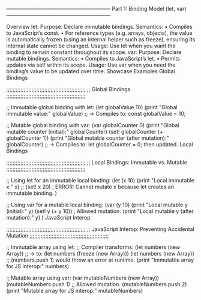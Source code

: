 ──────────────────────────── Part 1: Binding Model (let, var) ────────────────────────────

Overview
let:
Purpose: Declare immutable bindings.
Semantics:
• Compiles to JavaScript’s const.
• For reference types (e.g. arrays, objects), the value is automatically frozen (using an internal helper such as freeze), ensuring its internal state cannot be changed.
Usage: Use let when you want the binding to remain constant throughout its scope.
var:
Purpose: Declare mutable bindings.
Semantics:
• Compiles to JavaScript’s let.
• Permits updates via set! within its scope.
Usage: Use var when you need the binding’s value to be updated over time.
Showcase Examples
Global Bindings

;;;;;;;;;;;;;;;;;;;;;;;;;;;;;;;;;;;;;;;;;;;;;;;;;;
;; Global Bindings
;;;;;;;;;;;;;;;;;;;;;;;;;;;;;;;;;;;;;;;;;;;;;;;;;;

;; Immutable global binding with let:
(let globalValue 10)
(print "Global immutable value:" globalValue)
;; → Compiles to: const globalValue = 10;

;; Mutable global binding with var:
(var globalCounter 0)
(print "Global mutable counter (initial):" globalCounter)
(set! globalCounter (+ globalCounter 1))
(print "Global mutable counter (after mutation):" globalCounter)
;; → Compiles to: let globalCounter = 0; then updated.
Local Bindings

;;;;;;;;;;;;;;;;;;;;;;;;;;;;;;;;;;;;;;;;;;;;;;;;;;
;; Local Bindings: Immutable vs. Mutable
;;;;;;;;;;;;;;;;;;;;;;;;;;;;;;;;;;;;;;;;;;;;;;;;;;

;; Using let for an immutable local binding:
(let (x 10)
  (print "Local immutable x:" x)
  ;; (set! x 20)  ; ERROR: Cannot mutate x because let creates an immutable binding.
)

;; Using var for a mutable local binding:
(var (y 10)
  (print "Local mutable y (initial):" y)
  (set! y (+ y 10))   ; Allowed mutation.
  (print "Local mutable y (after mutation):" y)
)
JavaScript Interop

;;;;;;;;;;;;;;;;;;;;;;;;;;;;;;;;;;;;;;;;;;;;;;;;;;
;; JavaScript Interop: Preventing Accidental Mutation
;;;;;;;;;;;;;;;;;;;;;;;;;;;;;;;;;;;;;;;;;;;;;;;;;;

;; Immutable array using let:
;; Compiler transforms: (let numbers (new Array))
;; → to: (let numbers (freeze (new Array)))
(let numbers (new Array))
;; (numbers.push 1) would throw an error at runtime.
(print "Immutable array for JS interop:" numbers)

;; Mutable array using var:
(var mutableNumbers (new Array))
(mutableNumbers.push 1)  ;; Allowed mutation.
(mutableNumbers.push 2)
(print "Mutable array for JS interop:" mutableNumbers)